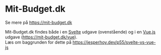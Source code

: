 # Mit-Budget.dk

Se mere på <https://mit-budget.dk>

Mit-Budget.dk findes både i en [Svelte](https://svelte.dev) udgave (ovenstående) og i en [Vue.js](https://vuejs.org) udgave (<https://mit-budget.dk/vue>).  
Læs om baggrunden for dette på https://jesperhoy.dev/p55/svelte-vs-vue-js


